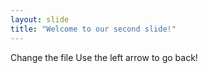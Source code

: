 ```yaml
---
layout: slide
title: "Welcome to our second slide!"
---
```

Change the file
Use the left arrow to go back!
